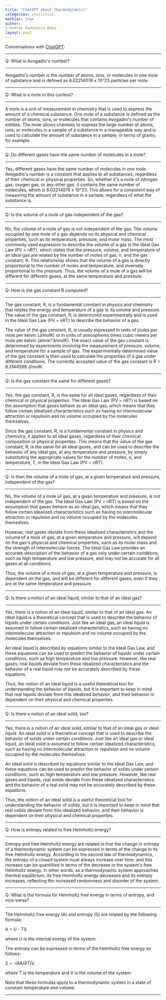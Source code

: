 ```yaml
---
title: "ChatGPT about Thermodynamics"
categories: statistics
mathjax: true
author:
- Andrei Radulescu-Banu
layout: post
---
```


Conversations with [ChatGPT](https://openai.com/blog/chatgpt/):

---

Q: What is Avogadro's number?

---

Avogadro's number is the number of atoms, ions, or molecules in one mole of substance and is defined as 6.02214076 x 10^23 particles per mole.

---

Q: What is a mole in this context?

---

A mole is a unit of measurement in chemistry that is used to express the amount of a chemical substance. One mole of a substance is defined as the number of atoms, ions, or molecules that contains Avogadro's number of entities. The mole allows chemists to express the large number of atoms, ions, or molecules in a sample of a substance in a manageable way and is used to calculate the amount of substance in a sample, in terms of grams, for example.

---

Q: Do different gases have the same number of molecules in a mole?

---

Yes, different gases have the same number of molecules in one mole. Avogadro's number is a constant that applies to all substances, regardless of their chemical or physical properties. So, whether it's a mole of nitrogen gas, oxygen gas, or any other gas, it contains the same number of molecules, which is 6.02214076 x 10^23. This allows for a consistent way of measuring the amount of substance in a sample, regardless of what the substance is.

---

Q: Is the volume of a mole of gas independent of the gas?

---

No, the volume of a mole of gas is not independent of the gas. The volume occupied by one mole of a gas depends on its physical and chemical properties, such as its temperature, pressure, and molar mass. The most commonly used expression to describe the volume of a gas is the Ideal Gas Law (PV = nRT), which states that the pressure, volume, and temperature of an ideal gas are related by the number of moles of gas, n, and the gas constant, R. This relationship shows that the volume of a gas is directly proportional to the number of moles and temperature, and inversely proportional to the pressure. Thus, the volume of a mole of a gas will be different for different gases, at the same temperature and pressure.

---

Q: How is the gas constant R computed?

---

The gas constant, R, is a fundamental constant in physics and chemistry that relates the energy and temperature of a gas to its volume and pressure. The value of the gas constant, R, is determined experimentally and is used in the Ideal Gas Law (PV = nRT) to describe the behavior of a gas.

The value of the gas constant, R, is usually expressed in units of joules per mole per kelvin (J/molK) or in units of atmospheres times cubic meters per mole per kelvin (atmm^3/molK). The exact value of the gas constant is determined by experiments involving the measurement of pressure, volume, and temperature for a sample of gas. The experimentally determined value of the gas constant is then used to calculate the properties of a gas under different conditions. The currently accepted value of the gas constant is R = 8.3144598 J/molK.

---

Q: Is the gas constant the same for different gases?

---

Yes, the gas constant, R, is the same for all ideal gases, regardless of their chemical or physical properties. The Ideal Gas Law (PV = nRT) is based on the assumption that gases behave as an ideal gas, which means that they follow certain idealized characteristics such as having no intermolecular attraction or repulsion and no volume occupied by the molecules themselves.

Since the gas constant, R, is a fundamental constant in physics and chemistry, it applies to all ideal gases, regardless of their chemical composition or physical properties. This means that the value of the gas constant, R, is the same for all ideal gases, and can be used to describe the behavior of any ideal gas, at any temperature and pressure, by simply substituting the appropriate values for the number of moles, n, and temperature, T, in the Ideal Gas Law (PV = nRT).

---

Q: Is then the volume of a mole of gas, at a given temperature and pressure, independent of the gas?

---

No, the volume of a mole of gas, at a given temperature and pressure, is not independent of the gas. The Ideal Gas Law (PV = nRT) is based on the assumption that gases behave as an ideal gas, which means that they follow certain idealized characteristics such as having no intermolecular attraction or repulsion and no volume occupied by the molecules themselves.

However, real gases deviate from these idealized characteristics and the volume of a mole of gas, at a given temperature and pressure, will depend on the gas's physical and chemical properties, such as its molar mass and the strength of intermolecular forces. The Ideal Gas Law provides an accurate description of the behavior of a gas only under certain conditions, such as high temperature and low pressure, and may not be accurate for all gases at all conditions.

Thus, the volume of a mole of gas, at a given temperature and pressure, is dependent on the gas, and will be different for different gases, even if they are at the same temperature and pressure.

---

Q: Is there a notion of an ideal liquid, similar to that of an ideal gas?

---

Yes, there is a notion of an ideal liquid, similar to that of an ideal gas. An ideal liquid is a theoretical concept that is used to describe the behavior of liquids under certain conditions. Just like an ideal gas, an ideal liquid is assumed to follow certain idealized characteristics, such as having no intermolecular attraction or repulsion and no volume occupied by the molecules themselves.

An ideal liquid is described by equations similar to the Ideal Gas Law, and these equations can be used to predict the behavior of liquids under certain conditions, such as high temperature and low pressure. However, like real gases, real liquids deviate from these idealized characteristics and the behavior of a real liquid may not be accurately described by these equations.

Thus, the notion of an ideal liquid is a useful theoretical tool for understanding the behavior of liquids, but it is important to keep in mind that real liquids deviate from this idealized behavior, and their behavior is dependent on their physical and chemical properties.

---

Q: Is there a notion of an ideal solid, too?

---

Yes, there is a notion of an ideal solid, similar to that of an ideal gas or ideal liquid. An ideal solid is a theoretical concept that is used to describe the behavior of solids under certain conditions. Just like an ideal gas or ideal liquid, an ideal solid is assumed to follow certain idealized characteristics, such as having no intermolecular attraction or repulsion and no volume occupied by the molecules themselves.

An ideal solid is described by equations similar to the Ideal Gas Law, and these equations can be used to predict the behavior of solids under certain conditions, such as high temperature and low pressure. However, like real gases and liquids, real solids deviate from these idealized characteristics and the behavior of a real solid may not be accurately described by these equations.

Thus, the notion of an ideal solid is a useful theoretical tool for understanding the behavior of solids, but it is important to keep in mind that real solids deviate from this idealized behavior, and their behavior is dependent on their physical and chemical properties.

---

Q: How is entropy related to free Helmholtz energy?

---

Entropy and free Helmholtz energy are related in that the change in entropy of a thermodynamic system can be expressed in terms of the change in its free Helmholtz energy. According to the second law of thermodynamics, the entropy of a closed system must always increase over time, and this increase can be quantified in terms of the decrease in the system's free Helmholtz energy. In other words, as a thermodynamic system approaches thermal equilibrium, its free Helmholtz energy decreases and its entropy increases, reflecting the increased randomness and disorder of the system.

---

Q: What is the formula for Helmholtz free energy in terms of entropy, and vice-versa?

---

The Helmholtz free energy (A) and entropy (S) are related by the following formula:

A = U - TS

where U is the internal energy of the system.

The entropy can be expressed in terms of the Helmholtz free energy as follows:

S = -(∂A/∂T)V

where T is the temperature and V is the volume of the system.

Note that these formulas apply to a thermodynamic system in a state of constant temperature and volume.

---